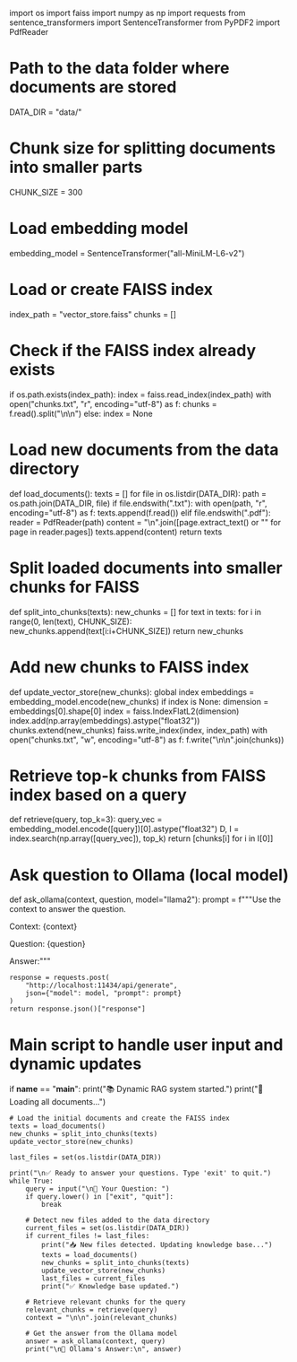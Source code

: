 import os
import faiss
import numpy as np
import requests
from sentence_transformers import SentenceTransformer
from PyPDF2 import PdfReader

# Path to the data folder where documents are stored
DATA_DIR = "data/"
# Chunk size for splitting documents into smaller parts
CHUNK_SIZE = 300

# Load embedding model
embedding_model = SentenceTransformer("all-MiniLM-L6-v2")

# Load or create FAISS index
index_path = "vector_store.faiss"
chunks = []

# Check if the FAISS index already exists
if os.path.exists(index_path):
    index = faiss.read_index(index_path)
    with open("chunks.txt", "r", encoding="utf-8") as f:
        chunks = f.read().split("\n\n")
else:
    index = None

# Load new documents from the data directory
def load_documents():
    texts = []
    for file in os.listdir(DATA_DIR):
        path = os.path.join(DATA_DIR, file)
        if file.endswith(".txt"):
            with open(path, "r", encoding="utf-8") as f:
                texts.append(f.read())
        elif file.endswith(".pdf"):
            reader = PdfReader(path)
            content = "\n".join([page.extract_text() or "" for page in reader.pages])
            texts.append(content)
    return texts

# Split loaded documents into smaller chunks for FAISS
def split_into_chunks(texts):
    new_chunks = []
    for text in texts:
        for i in range(0, len(text), CHUNK_SIZE):
            new_chunks.append(text[i:i+CHUNK_SIZE])
    return new_chunks

# Add new chunks to FAISS index
def update_vector_store(new_chunks):
    global index
    embeddings = embedding_model.encode(new_chunks)
    if index is None:
        dimension = embeddings[0].shape[0]
        index = faiss.IndexFlatL2(dimension)
    index.add(np.array(embeddings).astype("float32"))
    chunks.extend(new_chunks)
    faiss.write_index(index, index_path)
    with open("chunks.txt", "w", encoding="utf-8") as f:
        f.write("\n\n".join(chunks))

# Retrieve top-k chunks from FAISS index based on a query
def retrieve(query, top_k=3):
    query_vec = embedding_model.encode([query])[0].astype("float32")
    D, I = index.search(np.array([query_vec]), top_k)
    return [chunks[i] for i in I[0]]

# Ask question to Ollama (local model)
def ask_ollama(context, question, model="llama2"):
    prompt = f"""Use the context to answer the question.

Context:
{context}

Question: {question}

Answer:"""

    response = requests.post(
        "http://localhost:11434/api/generate",
        json={"model": model, "prompt": prompt}
    )
    return response.json()["response"]

# Main script to handle user input and dynamic updates
if __name__ == "__main__":
    print("📚 Dynamic RAG system started.")
    print("🧠 Loading all documents...")

    # Load the initial documents and create the FAISS index
    texts = load_documents()
    new_chunks = split_into_chunks(texts)
    update_vector_store(new_chunks)

    last_files = set(os.listdir(DATA_DIR))

    print("\n✅ Ready to answer your questions. Type 'exit' to quit.")
    while True:
        query = input("\n🔎 Your Question: ")
        if query.lower() in ["exit", "quit"]:
            break

        # Detect new files added to the data directory
        current_files = set(os.listdir(DATA_DIR))
        if current_files != last_files:
            print("📥 New files detected. Updating knowledge base...")
            texts = load_documents()
            new_chunks = split_into_chunks(texts)
            update_vector_store(new_chunks)
            last_files = current_files
            print("✅ Knowledge base updated.")

        # Retrieve relevant chunks for the query
        relevant_chunks = retrieve(query)
        context = "\n\n".join(relevant_chunks)

        # Get the answer from the Ollama model
        answer = ask_ollama(context, query)
        print("\n🤖 Ollama's Answer:\n", answer)
